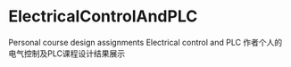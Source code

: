 # ElectricalControlAndPLC
Personal course design assignments Electrical control and PLC
作者个人的电气控制及PLC课程设计结果展示
